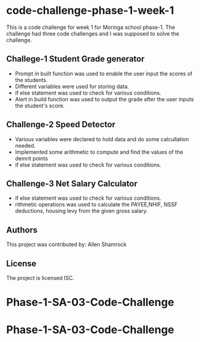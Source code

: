 # code-challenge-phase-1-week-1

This is a code challenge for week 1 for Moringa school phase-1. 
The challenge had three code challenges and I was supposed to solve the challenge.

## Challege-1 Student Grade generator

- Prompt in built function was used to enable the user input the scores of the students.
- Different variables were used for storing data.
- if else statement was used to check for various conditions.
- Alert in build function was used to output the grade after the user inputs the student's score.

## Challenge-2 Speed Detector

- Various variables were declared to hold data and do some calcullation needed.
- Implemented some arithmetic to compute and find the values of the demrit points
- if else statement was used to check for various conditions.

## Challenge-3 Net Salary Calculator

- if else statement was used to check for various conditions.
- rithmetic operations was used to calculate the PAYEE,NHIF, NSSF deductions, housing levy from the given gross salary.

## Authors

This project was contributed by:
Allen Shamrock

## License

The project is licensed ISC.
# Phase-1-SA-03-Code-Challenge
# Phase-1-SA-03-Code-Challenge
